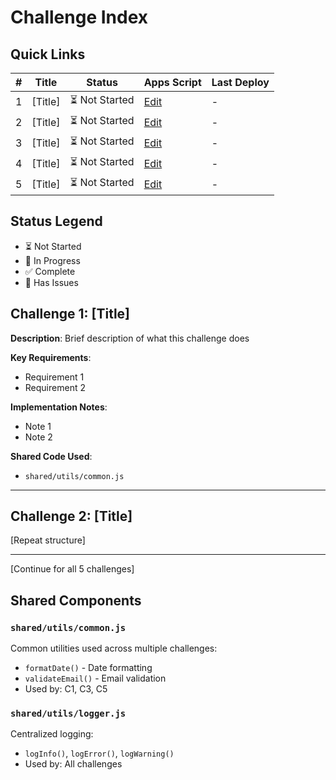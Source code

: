 # Challenge Index

## Quick Links
| # | Title | Status | Apps Script | Last Deploy |
|---|-------|--------|-------------|-------------|
| 1 | [Title] | ⏳ Not Started | [Edit](link) | - |
| 2 | [Title] | ⏳ Not Started | [Edit](link) | - |
| 3 | [Title] | ⏳ Not Started | [Edit](link) | - |
| 4 | [Title] | ⏳ Not Started | [Edit](link) | - |
| 5 | [Title] | ⏳ Not Started | [Edit](link) | - |

## Status Legend
- ⏳ Not Started
- 🚧 In Progress
- ✅ Complete
- 🐛 Has Issues

## Challenge 1: [Title]
**Description**: Brief description of what this challenge does

**Key Requirements**:
- Requirement 1
- Requirement 2

**Implementation Notes**:
- Note 1
- Note 2

**Shared Code Used**:
- `shared/utils/common.js`

---

## Challenge 2: [Title]
[Repeat structure]

---

[Continue for all 5 challenges]

## Shared Components

### `shared/utils/common.js`
Common utilities used across multiple challenges:
- `formatDate()` - Date formatting
- `validateEmail()` - Email validation
- Used by: C1, C3, C5

### `shared/utils/logger.js`
Centralized logging:
- `logInfo()`, `logError()`, `logWarning()`
- Used by: All challenges